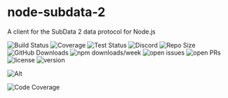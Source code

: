 # node-subdata-2

A client for the SubData 2 data protocol for Node.js

![Build Status](https://img.shields.io/github/actions/workflow/status/thetayloredman/node-subdata-2/build.yml?style=flat-square) ![Coverage](https://img.shields.io/codecov/c/github/thetayloredman/node-subdata-2?style=flat-square) ![Test Status](https://img.shields.io/github/actions/workflow/status/thetayloredman/node-subdata-2/test.yml?label=tests&style=flat-square) ![Discord](https://img.shields.io/discord/771056568988860433?label=discord&style=flat-square) ![Repo Size](https://img.shields.io/github/repo-size/thetayloredman/node-subdata-2?style=flat-square) ![GitHub Downloads](https://img.shields.io/github/downloads/thetayloredman/node-subdata-2/latest/total?style=flat-square&label=github+downloads+@latest) ![npm downloads/week](https://img.shields.io/npm/dw/subdata-2?style=flat-square&label=npm+downloads+per+week) ![open issues](https://img.shields.io/github/issues-raw/thetayloredman/node-subdata-2?style=flat-square) ![open PRs](https://img.shields.io/github/issues-pr-raw/thetayloredman/node-subdata-2?style=flat-square) ![license](https://img.shields.io/github/license/thetayloredman/node-subdata-2?style=flat-square) ![version](https://img.shields.io/github/package-json/v/thetayloredman/node-subdata-2?style=flat-square)

![Alt](https://repobeats.axiom.co/api/embed/d3888f0fbfe57607655d9023cc797dae211cb447.svg "Repobeats analytics image")

![Code Coverage](https://codecov.io/gh/thetayloredman/node-subdata-2/branch/main/graphs/icicle.svg?token=KJDXFBU9CO)
